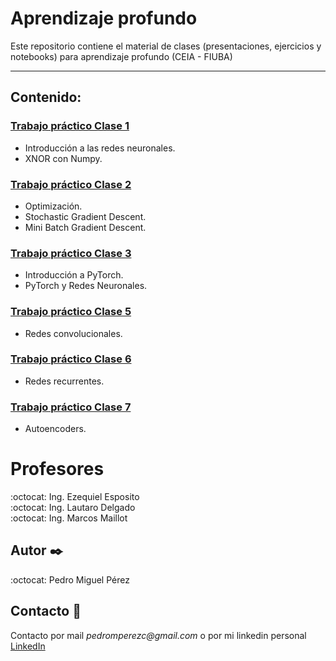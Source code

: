 # Aprendizaje profundo
Este repositorio contiene el material de clases (presentaciones, ejercicios y notebooks) para aprendizaje profundo (CEIA - FIUBA)

---

## Contenido:

### [Trabajo práctico Clase 1 ](Desafío_1.ipynb) 
* Introducción a las redes neuronales.
* XNOR con Numpy.

### [Trabajo práctico Clase 2 ](Desafío_2.ipynb) 
* Optimización.
* Stochastic Gradient Descent.
* Mini Batch Gradient Descent. 

### [Trabajo práctico Clase 3](Desafio_3.ipynb) 

* Introducción a PyTorch.
* PyTorch y Redes Neuronales.

### [Trabajo práctico Clase 5](Desafio_4.ipynb) 

* Redes convolucionales.

### [Trabajo práctico Clase 6](Defafio_5.ipynb) 

* Redes recurrentes.

### [Trabajo práctico Clase 7](Defafio_6.ipynb) 

* Autoencoders.


# Profesores
:octocat: Ing. Ezequiel Esposito\
:octocat: Ing. Lautaro Delgado\
:octocat: Ing. Marcos Maillot

## Autor  ✒️
:octocat: Pedro Miguel Pérez

## Contacto 📌
Contacto por mail _pedromperezc@gmail.com_ o por mi linkedin personal [LinkedIn](https://www.linkedin.com/in/pedromiguelperez/)